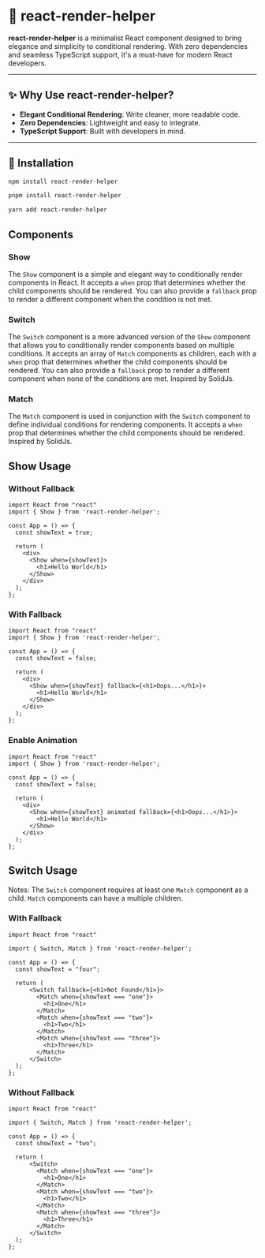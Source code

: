 # 🌟 react-render-helper

**react-render-helper** is a minimalist React component designed to bring elegance and simplicity to conditional rendering. With zero dependencies and seamless TypeScript support, it's a must-have for modern React developers.

---

## ✨ Why Use react-render-helper?

- **Elegant Conditional Rendering**: Write cleaner, more readable code.
- **Zero Dependencies**: Lightweight and easy to integrate.
- **TypeScript Support**: Built with developers in mind.

---

## 🚀 Installation

```bash
npm install react-render-helper

pnpm install react-render-helper

yarn add react-render-helper
```

## Components

### Show

The `Show` component is a simple and elegant way to conditionally render components in React. It accepts a `when` prop that determines whether the child components should be rendered. You can also provide a `fallback` prop to render a different component when the condition is not met.

### Switch

The `Switch` component is a more advanced version of the `Show` component that allows you to conditionally render components based on multiple conditions. It accepts an array of `Match` components as children, each with a `when` prop that determines whether the child components should be rendered. You can also provide a `fallback` prop to render a different component when none of the conditions are met. Inspired by SolidJs.

### Match

The `Match` component is used in conjunction with the `Switch` component to define individual conditions for rendering components. It accepts a `when` prop that determines whether the child components should be rendered. Inspired by SolidJs.

## Show Usage

### Without Fallback

```
import React from "react"
import { Show } from 'react-render-helper';

const App = () => {
  const showText = true;

  return (
    <div>
      <Show when={showText}>
        <h1>Hello World</h1>
      </Show>
    </div>
  );
};
```

### With Fallback

```
import React from "react"
import { Show } from 'react-render-helper';

const App = () => {
  const showText = false;

  return (
    <div>
      <Show when={showText} fallback={<h1>Oops...</h1>}>
        <h1>Hello World</h1>
      </Show>
    </div>
  );
};
```

### Enable Animation

```
import React from "react"
import { Show } from 'react-render-helper';

const App = () => {
  const showText = false;

  return (
    <div>
      <Show when={showText} animated fallback={<h1>Oops...</h1>}>
        <h1>Hello World</h1>
      </Show>
    </div>
  );
};
```

## Switch Usage

Notes: The `Switch` component requires at least one `Match` component as a child. `Match` components can have a multiple children.

### With Fallback

```
import React from "react"

import { Switch, Match } from 'react-render-helper';

const App = () => {
  const showText = "four";

  return (
      <Switch fallback={<h1>Not Found</h1>}>
        <Match when={showText === "one"}>
          <h1>One</h1>
        </Match>
        <Match when={showText === "two"}>
          <h1>Two</h1>
        </Match>
        <Match when={showText === "three"}>
          <h1>Three</h1>
        </Match>
      </Switch>
  );
};
```

### Without Fallback

```
import React from "react"

import { Switch, Match } from 'react-render-helper';

const App = () => {
  const showText = "two";

  return (
      <Switch>
        <Match when={showText === "one"}>
          <h1>One</h1>
        </Match>
        <Match when={showText === "two"}>
          <h1>Two</h1>
        </Match>
        <Match when={showText === "three"}>
          <h1>Three</h1>
        </Match>
      </Switch>
  );
};
```
